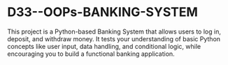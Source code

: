# D33--OOPs-BANKING-SYSTEM
This project is a Python-based Banking System that allows users to log in, deposit, and withdraw money. It tests your understanding of basic Python concepts like user input, data handling, and conditional logic, while encouraging you to build a functional banking application.

